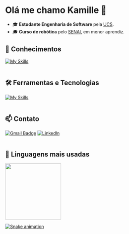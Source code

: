 # Olá me chamo Kamille 👋

- 🎓 **Estudante Engenharia de Software** pela [UCS](https://www.ucs.br/site).
- 🎓 **Curso de robótica** pelo [SENAI](https://www.senairs.org.br/), em menor aprendiz.
  

## 🚀 Conhecimentos
[![My Skills](https://skillicons.dev/icons?i=html,css,python,javascript,c)](https://skillicons.dev)<br><br>

## 🛠️ Ferramentas e Tecnologias
[![My Skills](https://skillicons.dev/icons?i=vscode,git,github)](https://skillicons.dev)<br><br>

## 📫 Contato

[![Gmail Badge](https://img.shields.io/badge/-{kamillerocha0704002@gmail.com}-006bed?style=flat-square&logo=Gmail&logoColor=white&link=mailto:{SeuEmail})](mailto:{SeuEmail})
[![LinkedIn](https://img.shields.io/badge/-LinkedIn-blue?style=flat-square&logo=linkedin&logoColor=white)](https://www.linkedin.com/in/kamille-rocha-37958a307)<br><br>

## 📌 Linguagens mais usadas

<div>
<a href="https://github.com/Kamille07-dev">
<img loading="lazy" height="180em" src="https://github-readme-stats.vercel.app/api/top-langs/?username=Kamille07-dev&layout=compact&langs_count=7&theme=dracula"/>
</div>


![Snake animation](https://github.com/Kamille07-dev/Kamille07-dev/blob/output/github-contribution-grid-snake.svg)







